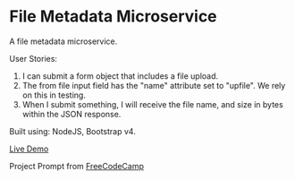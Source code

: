 File Metadata Microservice
=================
A file metadata microservice.

User Stories:

1. I can submit a form object that includes a file upload.
2. The from file input field has the "name" attribute set to "upfile". We rely on this in testing.
3. When I submit something, I will receive the file name, and size in bytes within the JSON response.

Built using: NodeJS, Bootstrap v4.

[Live Demo](https://strychemi-file-metadata.glitch.me/)

Project Prompt from [FreeCodeCamp](https://learn.freecodecamp.org/apis-and-microservices/apis-and-microservices-projects/file-metadata-microservice)

